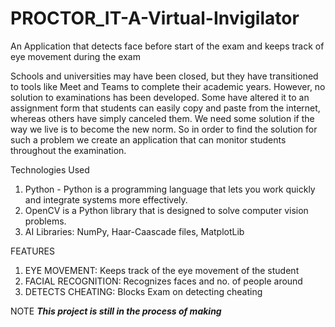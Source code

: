 # PROCTOR_IT-A-Virtual-Invigilator

An Application that detects face before start of the exam and keeps track of eye movement during the exam

  Schools and universities may have been closed, but they have transitioned to tools like Meet and Teams to complete their academic years. However, no solution to examinations has been developed. Some have altered it to an assignment form that students can easily copy and paste from the internet, whereas others have simply canceled them. We need some solution if the way we live is to become the new norm. So in order to find the solution for such a problem we create an application that can monitor students throughout the examination.

Technologies Used
1) Python - Python is a programming language that lets you work quickly and integrate systems more effectively.
2) OpenCV is a Python library that is designed to solve computer vision problems.
3) AI Libraries: NumPy, Haar-Caascade files, MatplotLib

FEATURES
1) EYE MOVEMENT: Keeps track of the eye movement of the student
2) FACIAL RECOGNITION: Recognizes faces and no. of people around
3) DETECTS CHEATING: Blocks Exam on detecting cheating

NOTE ***This project is still in the process of making***









